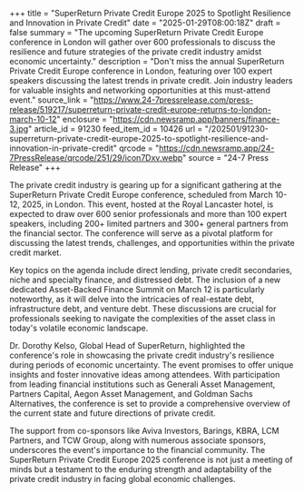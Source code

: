 +++
title = "SuperReturn Private Credit Europe 2025 to Spotlight Resilience and Innovation in Private Credit"
date = "2025-01-29T08:00:18Z"
draft = false
summary = "The upcoming SuperReturn Private Credit Europe conference in London will gather over 600 professionals to discuss the resilience and future strategies of the private credit industry amidst economic uncertainty."
description = "Don't miss the annual SuperReturn Private Credit Europe conference in London, featuring over 100 expert speakers discussing the latest trends in private credit. Join industry leaders for valuable insights and networking opportunities at this must-attend event."
source_link = "https://www.24-7pressrelease.com/press-release/519217/superreturn-private-credit-europe-returns-to-london-march-10-12"
enclosure = "https://cdn.newsramp.app/banners/finance-3.jpg"
article_id = 91230
feed_item_id = 10426
url = "/202501/91230-superreturn-private-credit-europe-2025-to-spotlight-resilience-and-innovation-in-private-credit"
qrcode = "https://cdn.newsramp.app/24-7PressRelease/qrcode/251/29/icon7Dxv.webp"
source = "24-7 Press Release"
+++

<p>The private credit industry is gearing up for a significant gathering at the SuperReturn Private Credit Europe conference, scheduled from March 10-12, 2025, in London. This event, hosted at the Royal Lancaster hotel, is expected to draw over 600 senior professionals and more than 100 expert speakers, including 200+ limited partners and 300+ general partners from the financial sector. The conference will serve as a pivotal platform for discussing the latest trends, challenges, and opportunities within the private credit market.</p><p>Key topics on the agenda include direct lending, private credit secondaries, niche and specialty finance, and distressed debt. The inclusion of a new dedicated Asset-Backed Finance Summit on March 12 is particularly noteworthy, as it will delve into the intricacies of real-estate debt, infrastructure debt, and venture debt. These discussions are crucial for professionals seeking to navigate the complexities of the asset class in today's volatile economic landscape.</p><p>Dr. Dorothy Kelso, Global Head of SuperReturn, highlighted the conference's role in showcasing the private credit industry's resilience during periods of economic uncertainty. The event promises to offer unique insights and foster innovative ideas among attendees. With participation from leading financial institutions such as Generali Asset Management, Partners Capital, Aegon Asset Management, and Goldman Sachs Alternatives, the conference is set to provide a comprehensive overview of the current state and future directions of private credit.</p><p>The support from co-sponsors like Aviva Investors, Barings, KBRA, LCM Partners, and TCW Group, along with numerous associate sponsors, underscores the event's importance to the financial community. The SuperReturn Private Credit Europe 2025 conference is not just a meeting of minds but a testament to the enduring strength and adaptability of the private credit industry in facing global economic challenges.</p>
